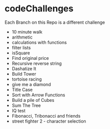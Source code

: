 # codeChallenges
Each Branch on this Repo is a different challenge

* 10 minute walk
* arithmetic
* calculations with functions
* filter lists
* isSquare
* Find original price
* Recursive reverse string
* Dashatize It
* Build Tower
* tortoise racing
* give me a diamond
* Title Case
* Sort with Arrow Functions
* Build a pile of Cubes
* Sum The Tree
* IQ test
* Fibonacci, Tribonacci and friends
* street fighter 2 - character selection
